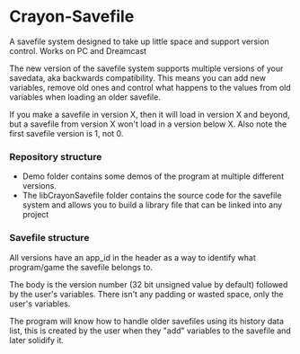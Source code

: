 # Crayon-Savefile
A savefile system designed to take up little space and support version control. Works on PC and Dreamcast

The new version of the savefile system supports multiple versions of your savedata, aka backwards compatibility. This means you can add new variables, remove old ones and control what happens to the values from old variables when loading an older savefile.

If you make a savefile in version X, then it will load in version X and beyond, but a savefile from version X won't load in a version below X. Also note the first savefile version is 1, not 0.

### Repository structure

- Demo folder contains some demos of the program at multiple different versions.
- The libCrayonSavefile folder contains the source code for the savefile system and allows you to build a library file that can be linked into any project

### Savefile structure

All versions have an app_id in the header as a way to identify what program/game the savefile belongs to.

The body is the version number (32 bit unsigned value by default) followed by the user's variables. There isn't any padding or wasted space, only the user's variables.

The program will know how to handle older savefiles using its history data list, this is created by the user when they "add" variables to the savefile and later solidify it.

